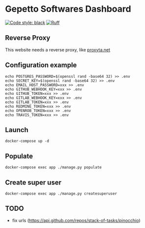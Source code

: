 # Gepetto Softwares Dashboard

[![Code style: black](https://img.shields.io/badge/code%20style-black-000000.svg)](https://github.com/psf/black)
[![Ruff](https://img.shields.io/endpoint?url=https://raw.githubusercontent.com/charliermarsh/ruff/main/assets/badge/v1.json)](https://github.com/charliermarsh/ruff)

## Reverse Proxy

This website needs a reverse proxy, like [proxyta.net](https://framagit.org/nim65s/proxyta.net)

## Configuration example

```
echo POSTGRES_PASSWORD=$(openssl rand -base64 32) >> .env
echo SECRET_KEY=$(openssl rand -base64 32) >> .env
echo EMAIL_HOST_PASSWORD=xxx >> .env
echo GITHUB_WEBHOOK_KEY=xxx >> .env
echo GITHUB_TOKEN=xxx >> .env
echo GITLAB_WEBHOOK_KEY=xxx >> .env
echo GITLAB_TOKEN=xxx >> .env
echo REDMINE_TOKEN=xxx >> .env
echo OPENROB_TOKEN=xxx >> .env
echo TRAVIS_TOKEN=xxx >> .env
```

## Launch

`docker-compose up -d`

## Populate

`docker-compose exec app ./manage.py populate`

## Create super user

`docker-compose exec app ./manage.py createsuperuser`

## TODO

- fix urls (https://api.github.com/repos/stack-of-tasks/pinocchio)
